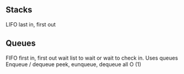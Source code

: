 ## Stacks

LIFO
last in, first out

## Queues

FIFO
first in, first out
wait list to wait
or wait to check in.
Uses queues
Enqueue / dequeue
peek, eunqueue, dequeue all O (1)

